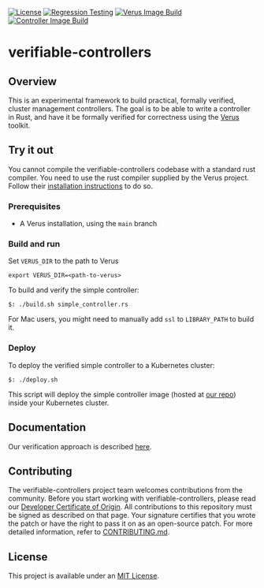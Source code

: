 [![License](https://img.shields.io/badge/License-MIT-green.svg)](https://github.com/vmware-research/verifiable-controllers/blob/main/LICENSE)
[![Regression Testing](https://github.com/vmware-research/verifiable-controllers/actions/workflows/regression-testing.yml/badge.svg)](https://github.com/vmware-research/verifiable-controllers/actions/workflows/regression-testing.yml)
[![Verus Image Build](https://github.com/vmware-research/verifiable-controllers/actions/workflows/verus-image-build.yml/badge.svg)](https://github.com/vmware-research/verifiable-controllers/actions/workflows/verus-image-build.yml)
[![Controller Image Build](https://github.com/vmware-research/verifiable-controllers/actions/workflows/controller-image-build.yml/badge.svg)](https://github.com/vmware-research/verifiable-controllers/actions/workflows/controller-image-build.yml)

# verifiable-controllers

## Overview

This is an experimental framework to build practical, formally verified, cluster management controllers. The goal is to be able to write a controller in Rust, and have it be formally verified for correctness using the [Verus](https://github.com/secure-foundations/verus/) toolkit.

## Try it out

You cannot compile the verifiable-controllers codebase with a standard rust compiler. You need to use the rust compiler supplied by the Verus project. Follow their [installation instructions](https://github.com/secure-foundations/verus/) to do so.

### Prerequisites

* A Verus installation, using the `main` branch

### Build and run

Set `VERUS_DIR` to the path to Verus
```
export VERUS_DIR=<path-to-verus>
```

To build and verify the simple controller:
```
$: ./build.sh simple_controller.rs
```
For Mac users, you might need to manually add `ssl` to `LIBRARY_PATH` to build it.

### Deploy

To deploy the verified simple controller to a Kubernetes cluster:
```
$: ./deploy.sh
```
This script will deploy the simple controller image (hosted at [our repo](https://github.com/vmware-research/verifiable-controllers/pkgs/container/verifiable-controllers%2Fsimple_controller)) inside your Kubernetes cluster.

## Documentation

Our verification approach is described [here](doc/framework_design.md).

## Contributing

The verifiable-controllers project team welcomes contributions from the community. Before you start working with verifiable-controllers, please
read our [Developer Certificate of Origin](https://cla.vmware.com/dco). All contributions to this repository must be
signed as described on that page. Your signature certifies that you wrote the patch or have the right to pass it on
as an open-source patch. For more detailed information, refer to [CONTRIBUTING.md](CONTRIBUTING.md).

## License

This project is available under an [MIT License](LICENSE).
